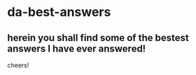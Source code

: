 # da-best-answers
## herein you shall find some of the bestest answers I have ever answered!

cheers!
